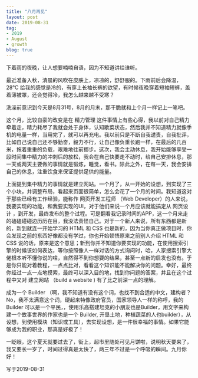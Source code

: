 ```yaml
---
title: "八月再见"
layout: post
date: 2019-08-31
tag:
- 2019
- August
- growth
blog: true
---
```


下着雨的夜晚，让人想要喃喃自语，因为不知道讲给谁听。

最近准备入秋，清晨的风吹在皮肤上，凉凉的，舒舒服的。下雨前后会降温，28°C 给我的感觉是冷的，有穿上长袖长裤的欲望，有时候夜晚穿着短袖短裤，盖着薄被罩，还会觉得冷，我怎么越来越不受寒？

洗澡前意识到今天是8月31号，8月的月末，那干脆就和上个月一样记上一笔吧。

这个月，比较自豪的改变是在 精力管理 这件事情上有些心得，我以前对自己精力牵着走，精力耗尽了我就会处于身体，认知歇菜状态，然后我并不知道精力就像手机的电量一样，当用完了，就可以再充电。我以前只是不断自我谴责，自我批评，比如自己说自己还不够勤奋，毅力不行，让自己像负重长跑一样，在最后的几百米，拖着重重的负载，艰难地往前挪步。这次，我会主动休息，我开始能够享受一段时间集中精力的冲刺后的放松，我会在自己快要走不动时，给自己安排休息，那一天或两天主要做的事情就是锻炼，睡觉，看书。除此之外，在每一天，我会安排自己的休息，注重饮食来保证提供足供的能量。

上面提到集中精力的事情就是建立网站。一个月了，从一开始的设想，到实现了三个小块，并调整布局，看起来页面很简单，怎么会花了一个月的时间。我知道这对于那些已经有工作经验，能称作 网页开发工程师 （Web Developer）的人来说，我要实现的功能，和我要实现的UI，对于他们来说一个月应该就能搞定从 网页设计 ，到开发，最终发布的整个过程。可是翻看我记录时间的APP，这一个月来走的磕磕碰碰边历历在目，我没法责怪自己。对于一个新人来说，所有东西都是新的，新到就连一开始学习的 HTML  和 CSS 也是新的，因为当你真正做项目时，你会发现之前的东西好像都没有学过，你也开始顿悟原来之前别人介绍 HTML 和 CSS 说的话，原来是这个意思；新到你并不知道你要实现的功能，在使用搜索引擎的时候该如何表达，等你按照像人一样对话的方式询问时，哈，人家搜索引擎大佬根本听不懂你说的啥，自然得不到你想要的结果，甚至一点新的启发也没有。于是你只能对着教程，一点点比对，看看这个知识能不能解决你的问题。幸好，最终你经过一点一点地摸索，最终可以深入目的地，找到你问题的答案，并且在这个过程中又对 建立网站 （build a website ) 有了比之前深一点的理解。

成为一个 Builder （啊，我不知道有没有这个词，也找不到合适的中文，建构者？No，我不太满意这个词，硬起来特像政府官员，国家领导人一样的称呼，我的 Builder 可以是一个平民，，使用乐高搭建坦克的小朋友也是Builder，用文字来构建一个故事世界的作家也是一个 Builder, 开垦土地，种植蔬菜的人也builder），从设想，到使用模块（知识或工具），去实现设想，是一件很幸福的事情。如果它能够成为我的职业，那真是好极了！

一眨眼，这个夏天就要过去了，街上，超市里随处可见月饼啦，说明秋天要来了，我又要长一岁了，时间过得真是太快了，两三年不过是一个呼吸的瞬间。九月你好！



写于2019-08-31




